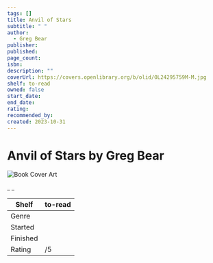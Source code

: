```yaml
---
tags: []
title: Anvil of Stars
subtitle: " "
author:
  - Greg Bear
publisher: 
published: 
page_count: 
isbn: 
description: ""
coverUrl: https://covers.openlibrary.org/b/olid/OL24295759M-M.jpg
shelf: to-read
owned: false
start_date: 
end_date: 
rating: 
recommended_by: 
created: 2023-10-31
---
```


# Anvil of Stars by Greg Bear

![Book Cover Art](https://covers.openlibrary.org/b/olid/OL24295759M-M.jpg)

_ _

| Shelf | to-read |
| --- | --- |
| Genre |  |
| Started |  |
| Finished |  |
| Rating | /5 |

